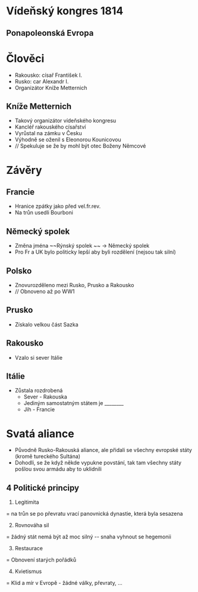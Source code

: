 <!-- Yay, no errors, warnings, or alerts! -->


# Vídeňský kongres 1814


## Ponapoleonská Evropa


# Člověci 



* Rakousko: císař František I.
* Rusko: car Alexandr I.
* Organizátor Kníže Metternich


## Kníže Metternich 



* Takový organizátor vídeňského kongresu
* Kancléř rakouského císařství
* Vyrůstal na zámku v Česku
* Výhodně se oženil s Eleonorou Kounicovou
* // Spekuluje se že by mohl být otec Boženy Němcové


# Závěry


## Francie 



* Hranice zpátky jako před vel.fr.rev.
* Na trůn usedli Bourboni


## Německý spolek



* Změna jména ~~Rýnský spolek ~~ → Německý spolek 
* Pro Fr a UK bylo politicky lepší aby byli rozdělení (nejsou tak silní)


## Polsko



* Znovurozděleno mezi Rusko, Prusko a Rakousko
* // Obnoveno až po WW1


## Prusko 



* Získalo velkou část Sazka 


## Rakousko 



* Vzalo si sever Itálie


## Itálie



* Zůstala rozdrobená
    * Sever - Rakouska
    * Jediným samostatným státem je ________
    * Jih - Francie


# Svatá aliance



* Původně Rusko-Rakouská aliance, ale přidali se všechny evropské státy (kromě tureckého Sultána)
* Dohodli, se že když někde vypukne povstání, tak tam všechny státy pošlou svou armádu aby to uklidnili


## 4 Politické principy



1. Legitimita 

= na trůn se po převratu vrací panovnická dynastie, která byla sesazena



2. Rovnováha sil

= žádný stát nemá být až moc silný -- snaha vyhnout se hegemonii



3. Restaurace

= Obnovení starých pořádků



4. Kvietismus

= Klid a mír v Evropě - žádné války, převraty, …
